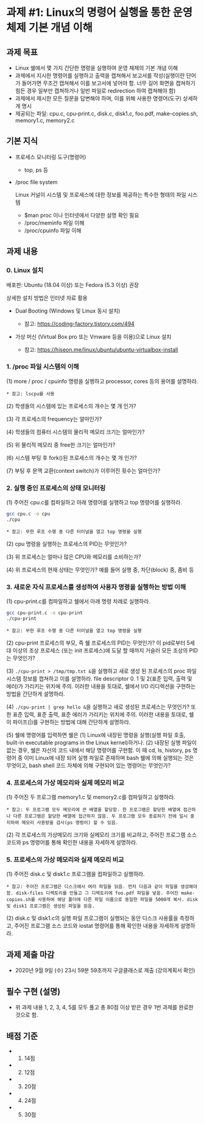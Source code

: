 # 과제 #1: Linux의 명령어 실행을 통한 운영체제 기본 개념 이해

## 과제 목표

- Linux 쉘에서 몇 가지 간단한 명령을 실행하여 운영 체제의 기본 개념 이해
- 과제에서 지시한 명령어를 실행하고 출력을 캡쳐해서 보고서를 작성(실행이란 단어가 들어가면 무조건 캡쳐해서 이를 보고서에 넣어야 함. 너무 길어 화면을 캡쳐하기 힘든 경우 일부만 캡쳐하거나 일반 파일로 redirection 하여 캡쳐해야 함)
- 과제에서 제시한 모든 질문을 답변해야 하며, 이를 위해 사용한 명령어(도구) 상세하게 명시
- 제공되는 파일: cpu.c, cpu-print.c, disk.c, disk1.c, foo.pdf, make-copies.sh, memory1.c, memory2.c

## 기본 지식

- 프로세스 모니터링 도구(명령어)

  - top, ps 등

- /proc file system

  Linux 커널이 시스템 및 프로세스에 대한 정보를 제공하는 특수한 형태의 파일 시스템
  
  - $man proc 이나 인터넷에서 다양한 설명 확인 필요
  - /proc/meminfo 파일 이해
  - /proc/cpuinfo 파일 이해

## 과제 내용

### 0. Linux 설치

  배포판: Ubuntu (18.04 이상) 또는 Fedora (5.3 이상) 권장
  
  상세한 설치 방법은 인터넷 자료 활용
  
  - Dual Booting (Windows 및 Linux 동시 설치)
    
    * 참고: https://coding-factory.tistory.com/494

  - 가상 머신 (Virtual Box pro 또는 Vmware 등을 이용)으로 Linux 설치

    * 참고: https://hiseon.me/linux/ubuntu/ubuntu-virtualbox-install

### 1. /proc 파일 시스템의 이해

  (1) more / proc / cpuinfo 명령을 실행하고 processor, cores 등의 용어를 설명하라.

    * 참고: lscpu를 사용

  (2) 학생들의 시스템에 있는 프로세스의 개수는 몇 개 인가?

  (3) 각 프로세스의 frequency는 얼마인가?

  (4) 학생들의 컴퓨터 시스템의 물리적 메모리 크기는 얼마인가?

  (5) 위 물리적 메모리 중 free한 크기는 얼마인가?

  (6) 시스템 부팅 후 fork()된 프로세스의 개수는 몇 개 인가?

  (7) 부팅 후 문맥 교환(context switch)가 이루어진 횟수는 얼마인가?

### 2. 실행 중인 프로세스의 상태 모니터링

  (1) 주어진 cpu.c를 컴파일하고 아래 명령어를 실행하고 top 명령어를 실행하라.

```sh
gcc cpu.c -o cpu
./cpu
```
    
    * 참고: 무한 루프 수행 중 다른 터미널을 열고 top 명령을 실행

  (2) cpu 명령을 실행하는 프로세스의 PID는 무엇인가?

  (3) 위 프로세스는 얼마나 많은 CPU와 메모리를 소비하는가?

  (4) 위 프로세스의 현재 상태는 무엇인가? 예를 들어 실행 중, 차단(block) 중, 좀비 등

### 3. 새로운 자식 프로세스를 생성하여 사용자 명령을 실행하는 방법 이해

  (1) cpu-print.c를 컴파일하고 쉘에서 아래 명령 차례로 실행하라.

```sh
gcc cpu-print.c -o cpu-print
./cpu-print
```

    * 참고: 무한 루프 수행 중 다른 터미널을 열고 top 명령을 실행

  (2) cpu-print 프로세스의 부모, 즉 쉘 프로세스의 PID는 무엇인가? 이 pid로부터 5세대 이상의 조상 프로세스 (또는 init 프로세스)에 도달 할 때까지 거슬러 모든 조상의 PID는 무엇인가?

  (3) `./cpu-print > /tmp/tmp.txt &`을 실행하고 새로 생성 된 프로세스의 proc 파일 시스템 정보를 캡쳐하고 이를 설명하라. file descriptor 0. 1 및 2(표준 입력, 출력 및 에러)가 가리키는 위치에 주의. 이러한 내용을 토대로, 쉘에서 I/O 리디렉션을 구현하는 방법을 간단하게 설명하라.

  (4) `./cpu-print | grep hello &`을  실행하고 새로 생성된 프로세스는 무엇인가? 또한 표준 입력, 표준 출력, 표준 에러가 가리키는 위치에 주의. 이러한 내용을 토대로, 쉘이 파이프(|)를 구현하는 방법에 대해 간단하게 설명하라.

  (5) 쉘에 명령어를 입력하면 쉘은 (1) Linux에 내장된 명령을 실행(실행 파일 호출, built-in executable programs in the Linux kernel)하거나. (2) 내장된 실행 파일이 없는 경우, 쉘은 자신의 코드 내에서 해당 명령어를 구현함. 이 때 cd, ls, history, ps 명령어 중 이미 Linux에 내장 되어 실행 파일로 존재하며 bash 쉘에 의해 실행되는 것은 무엇이고, bash shell 코드 자체에 의해 구현되어 있는 명령어는 무엇인가?

### 4. 프로세스의 가상 메모리와 실제 메모리 비교

  (1) 주어진 두 프로그램 memory1.c 및 memory2.c를 컴파일하고 실행하라.

    * 참고: 두 프로그램 모두 메모리에 큰 배열을 할당함. 한 프로그램은 할당한 배열에 접근하나 다른 프로그램은 할당한 배열에 접근하지 않음. 두 프로그램 모두 종료하기 전에 일시 중지하여 메모리 사용량을 검사(ps 명령어) 할 수 있음.

  (2) 각 프로세스의 가상메모리 크기와 실메모리 크기를 비교하고, 주어진 프로그램 소스 코드와 ps 명령어를 통해 확인한 내용을 자세하게 설명하라.

### 5. 프로세스의 가상 메모리와 실제 메모리 비교

  (1) 주어진 disk.c 및 disk1.c 프로그램을 컴파일하고 실행하라.

    * 참고: 주어진 프로그램은 디스크에서 여러 파일을 읽음. 먼저 다음과 같이 파일을 생성해야함. disk-files 디렉토리를 만들고 그 디렉토리에 foo.pdf 파일을 넣음. 주어진 make-copies.sh를 사용하여 해당 폴더에 다른 파일 이름으로 동일한 파일을 5000개 복사. disk 및 disk1 프로그램은 생성된 파일을 읽음.

  (2) disk.c 및 disk1.c의 실행 파일 프로그램이 실행되는 동안 디스크 사용률을 측정하고, 주어진 프로그램 소스 코드와 iostat 명령어를 통해 확인한 내용을 자세하게 설명하라.

## 과제 제출 마감

- 2020년 9월 9일 (수) 23시 59분 59초까지 구글클래스로 제출 (강의계획서 확인)

## 필수 구현 (설명)

- 위 과제 내용 1, 2, 3, 4, 5를 모두 풀고 총 80점 이상 받은 경우 1번 과제를 완료한 것으로 함.

## 배점 기준

  - 1. 14점
  - 2. 12점
  - 3. 20점
  - 4. 24점
  - 5. 30점


